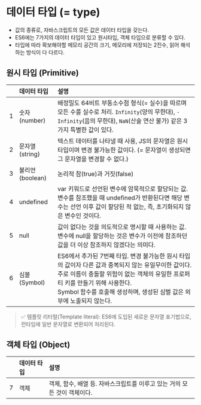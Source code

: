 # 데이터 타입 (= type)

- 값의 종류로, 자바스크립트의 모든 값은 데이터 타입을 갖는다.
- ES6에는 7가지의 데이터 타입이 있고 원시타입, 객체 타입으로 분류할 수 있다.
- 타입에 따라 확보해야할 메모리 공간의 크기, 메모리에 저장되는 2진수, 읽어 해석하는 방식이 다 다르다.

## 원시 타입 (Primitive)

|     | 데이터 타입      | 설명                                                                                                                                                                                                                                                                 |
| :-: | :--------------- | :------------------------------------------------------------------------------------------------------------------------------------------------------------------------------------------------------------------------------------------------------------------- |
|  1  | 숫자 (number)    | 배정밀도 64비트 부동소수점 형식(= 실수)을 따르며 모든 수를 실수로 처리. `Infinity`(양의 무한대), `-Infinity`(음의 무한대), `NaN`(산술 연산 불가) 같은 3가지 특별한 값이 있다.                                                                                        |
|  2  | 문자열 (string)  | 텍스트 데이터를 나타낼 때 사용, JS의 문자열은 원시타입이며 변경 불가능한 값이다. (= 문자열이 생성되면 그 문자열을 변경할 수 없다.)                                                                                                                                   |
|  3  | 불리언 (boolean) | 논리적 참(true)과 거짓(false)                                                                                                                                                                                                                                        |
|  4  | undefined        | var 키워드로 선언된 변수에 암묵적으로 할당되는 값. 변수를 참조했을 때 undefined가 반환된다면 해당 변수는 선언 이후 값이 할당된 적 없는, 즉, 초기화되지 않은 변수인 것이다.                                                                                           |
|  5  | null             | 값이 없다는 것을 의도적으로 명시할 때 사용하는 값. 변수에 null을 할당하는 것은 변수가 이전에 참조하던 값을 더 이상 참조하지 않겠다는 의미다.                                                                                                                         |
|  6  | 심볼 (Symbol)    | ES6에서 추가된 7번째 타입. 변경 불가능한 원시 타입의 값이자 다른 값과 중복되지 않는 유일무이한 값이다. 주로 이름이 충돌할 위험이 없는 객체의 유일한 프로퍼티 키를 만들기 위해 사용한다. <br> Symbol 함수를 호출해 생성하며, 생성된 심벌 값은 외부에 노출되지 않는다. |

> ✅ 템플릿 리터럴(Template literal): ES6에 도입된 새로운 문자열 표기법으로, 런타임에 일반 문자열로 변환되어 처리된다.

## 객체 타입 (Object)

|     | 데이터 타입 | 설명                                                                     |
| :-: | :---------- | :----------------------------------------------------------------------- |
|  7  | 객체        | 객체, 함수, 배열 등. 자바스크립트를 이루고 있는 거의 모든 것이 객체이다. |
